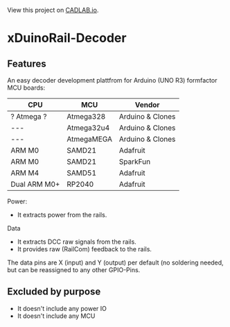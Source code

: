 View this project on [CADLAB.io](https://cadlab.io/project/27556). 

# xDuinoRail-Decoder

## Features
An easy decoder development plattfrom for Arduino (UNO R3) formfactor MCU boards:

| CPU | MCU | Vendor |
|--- | --- | --- |
| ? Atmega ? | Atmega328 | Arduino & Clones|
|--- | Atmega32u4 | Arduino & Clones |
|--- | AtmegaMEGA | Arduino & Clones |
| ARM M0 | SAMD21 | Adafruit | [etro M0 Express | https://www.adafruit.com/product/3505 | 
| ARM M0 | SAMD21 | SparkFun |
| ARM M4 | SAMD51 | Adafruit | Metro M4 Express | https://www.adafruit.com/product/4000 | 
| Dual ARM M0+ | RP2040 | Adafruit | Metro RP2040 | https://www.adafruit.com/product/5786


Power:
- It extracts power from the rails.

Data
- It extracts DCC raw signals  from the rails.
- It provides raw (RailCom) feedback to the rails.

The data pins are X (input) and Y (output) per default (no soldering needed, but can be reassigned to any other GPIO-Pins.

## Excluded by purpose
- It doesn't include any power IO
- It doesn't include any MCU
